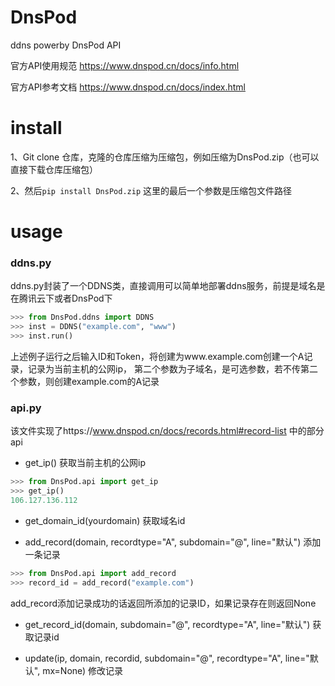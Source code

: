 # DnsPod
ddns powerby DnsPod API

官方API使用规范 https://www.dnspod.cn/docs/info.html

官方API参考文档 https://www.dnspod.cn/docs/index.html

# install
1、Git clone 仓库，克隆的仓库压缩为压缩包，例如压缩为DnsPod.zip（也可以直接下载仓库压缩包）

2、然后```pip install DnsPod.zip```   这里的最后一个参数是压缩包文件路径

# usage

### ddns.py

ddns.py封装了一个DDNS类，直接调用可以简单地部署ddns服务，前提是域名是在腾讯云下或者DnsPod下
```python
>>> from DnsPod.ddns import DDNS
>>> inst = DDNS("example.com", "www")
>>> inst.run()
```
上述例子运行之后输入ID和Token，将创建为www.example.com创建一个A记录，记录为当前主机的公网ip，
第二个参数为子域名，是可选参数，若不传第二个参数，则创建example.com的A记录

### api.py

该文件实现了https://www.dnspod.cn/docs/records.html#record-list 中的部分api

- get_ip()
获取当前主机的公网ip
```python
>>> from DnsPod.api import get_ip
>>> get_ip()
106.127.136.112
```

- get_domain_id(yourdomain)
获取域名id

- add_record(domain, recordtype="A", subdomain="@", line="默认")
添加一条记录
```python
>>> from DnsPod.api import add_record
>>> record_id = add_record("example.com")
```
add_record添加记录成功的话返回所添加的记录ID，如果记录存在则返回None

- get_record_id(domain, subdomain="@", recordtype="A", line="默认")
获取记录id

- update(ip, domain, recordid, subdomain="@",  recordtype="A", line="默认", mx=None)
修改记录


